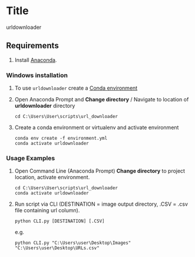 # Title

urldownloader

## Requirements

1. Install [Anaconda](https://docs.anaconda.com/anaconda/install/windows/).


### Windows installation 

1. To use `urldownloader` create a [Conda environment](https://docs.conda.io/projects/conda/en/latest/user-guide/tasks/manage-environments.html)


2. Open Anaconda Prompt and **Change directory** / Navigate to location of **urldownloader** directory
	```commandline
	cd C:\Users\User\scripts\url_downloader
	```

3. Create a conda environment or virtualenv and activate environment
	```commandline
	conda env create -f environment.yml
	conda activate urldownloader
	```
   
### Usage Examples
1. Open Command Line (Anaconda Prompt) **Change directory** to project location, activate environment.
	```commandline
	cd C:\Users\User\scripts\url_downloader
	conda activate urldownloader
	```

3. Run script via CLI (DESTINATION = image output directory, .CSV = .csv file containing url column).
	```commandline
	python CLI.py [DESTINATION] [.CSV]
	```
	e.g.
	```commandline
	python CLI.py "C:\Users\user\Desktop\Images" "C:\Users\user\Desktop\URLs.csv"



